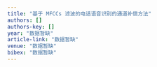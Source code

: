 ```yaml
---
title: "基于 MFCCs 滤波的电话语音识别的通道补偿方法"
authors: []
authors-key: []
year: "数据暂缺"
article-link: "数据暂缺"
venue: "数据暂缺"
bibex: "数据暂缺"
---
```

